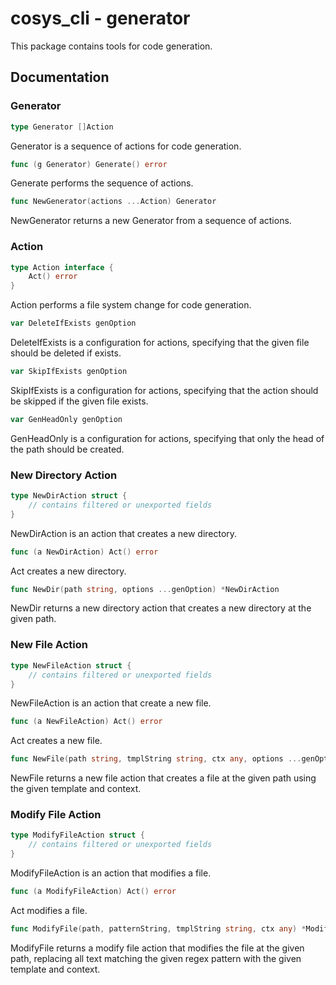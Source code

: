 # cosys_cli - generator
This package contains tools for code generation.

## Documentation

### Generator
```go
type Generator []Action
```
Generator is a sequence of actions for code generation.

```go
func (g Generator) Generate() error
```
Generate performs the sequence of actions.

```go
func NewGenerator(actions ...Action) Generator
```
NewGenerator returns a new Generator from a sequence of actions.

### Action
```go
type Action interface {
	Act() error
}
```
Action performs a file system change for code generation.

```go
var DeleteIfExists genOption
```
DeleteIfExists is a configuration for actions, specifying that the given file should be deleted if exists.

```go
var SkipIfExists genOption
```
SkipIfExists is a configuration for actions, specifying that the action should be skipped if the given file exists.

```go
var GenHeadOnly genOption
```
GenHeadOnly is a configuration for actions, specifying that only the head of the path should be created.

### New Directory Action
```go
type NewDirAction struct {
    // contains filtered or unexported fields
}
```
NewDirAction is an action that creates a new directory.

```go
func (a NewDirAction) Act() error
```
Act creates a new directory.

```go
func NewDir(path string, options ...genOption) *NewDirAction
```
NewDir returns a new directory action that creates a new directory at the given path.

### New File Action
```go
type NewFileAction struct {
    // contains filtered or unexported fields
}
```
NewFileAction is an action that create a new file.

```go
func (a NewFileAction) Act() error
```
Act creates a new file.

```go
func NewFile(path string, tmplString string, ctx any, options ...genOption) *NewFileAction
```
NewFile returns a new file action that creates a file at the given path using the given template and context.

### Modify File Action
```go
type ModifyFileAction struct {
    // contains filtered or unexported fields
}
```
ModifyFileAction is an action that modifies a file.

```go
func (a ModifyFileAction) Act() error
```
Act modifies a file.

```go
func ModifyFile(path, patternString, tmplString string, ctx any) *ModifyFileAction
```
ModifyFile returns a modify file action that modifies the file at the given path, replacing all text matching the given regex pattern with the given template and context.